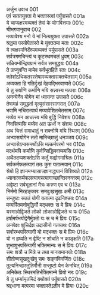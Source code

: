 अर्जुन उवाच	001  
एवं सततयुक्ता ये भक्तास्त्वां पर्युपासते	001a  
ये चाप्यक्षरमव्यक्तं तेषां के योगवित्तमाः	001c  
श्रीभगवानुवाच	002  
मय्यावेश्य मनो ये मां नित्ययुक्ता उपासते	002a  
श्रद्धया परयोपेतास्ते मे युक्ततमा मताः	002c  
ये त्वक्षरमनिर्देश्यमव्यक्तं पर्युपासते	003a  
सर्वत्रगमचिन्त्यं च कूटस्थमचलं ध्रुवम्	003c  
सन्नियम्येन्द्रियग्रामं सर्वत्र समबुद्धयः	004a  
ते प्राप्नुवन्ति मामेव सर्वभूतहिते रताः	004c  
क्लेशोऽधिकतरस्तेषामव्यक्तासक्तचेतसाम्	005a  
अव्यक्ता हि गतिर्दुःखं देहवद्भिरवाप्यते	005c  
ये तु सर्वाणि कर्माणि मयि सन्न्यस्य मत्पराः	006a  
अनन्येनैव योगेन मां ध्यायन्त उपासते	006c  
तेषामहं समुद्धर्ता मृत्युसंसारसागरात्	007a  
भवामि नचिरात्पार्थ मय्यावेशितचेतसाम्	007c  
मय्येव मन आधत्स्व मयि बुद्धिं निवेशय	008a  
निवसिष्यसि मय्येव अत ऊर्ध्वं न संशयः	008c  
अथ चित्तं समाधातुं न शक्नोषि मयि स्थिरम्	009a  
अभ्यासयोगेन ततो मामिच्छाप्तुं धनञ्जय	009c  
अभ्यासेऽप्यसमर्थोऽसि मत्कर्मपरमो भव	010a  
मदर्थमपि कर्माणि कुर्वन्सिद्धिमवाप्स्यसि	010c  
अथैतदप्यशक्तोऽसि कर्तुं मद्योगमाश्रितः	011a  
सर्वकर्मफलत्यागं ततः कुरु यतात्मवान्	011c  
श्रेयो हि ज्ञानमभ्यासाज्ज्ञानाद्ध्यानं विशिष्यते	012a  
ध्यानात्कर्मफलत्यागस्त्यागाच्छान्तिरनन्तरम्	012c  
अद्वेष्टा सर्वभूतानां मैत्रः करुण एव च	013a  
निर्ममो निरहङ्कारः समदुःखसुखः क्षमी	013c  
सन्तुष्टः सततं योगी यतात्मा दृढनिश्चयः	014a  
मय्यर्पितमनोबुद्धिर्यो मद्भक्तः स मे प्रियः	014c  
यस्मान्नोद्विजते लोको लोकान्नोद्विजते च यः	015a  
हर्षामर्षभयोद्वेगैर्मुक्तो यः स च मे प्रियः	015c  
अनपेक्षः शुचिर्दक्ष उदासीनो गतव्यथः	016a  
सर्वारम्भपरित्यागी यो मद्भक्तः स मे प्रियः	016c  
यो न हृष्यति न द्वेष्टि न शोचति न काङ्क्षति	017a  
शुभाशुभपरित्यागी भक्तिमान्यः स मे प्रियः	017c  
समः शत्रौ च मित्रे च तथा मानावमानयोः	018a  
शीतोष्णसुखदुःखेषु समः सङ्गविवर्जितः	018c  
तुल्यनिन्दास्तुतिर्मौनी सन्तुष्टो येन केनचित्	019a  
अनिकेतः स्थिरमतिर्भक्तिमान्मे प्रियो नरः	019c  
ये तु धर्म्यामृतमिदं यथोक्तं पर्युपासते	020a  
श्रद्दधाना मत्परमा भक्तास्तेऽतीव मे प्रियाः	020c  
